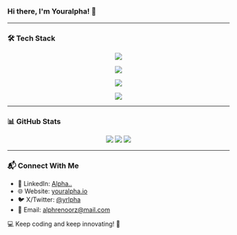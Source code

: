 ### Hi there, I'm Youralpha! 👋

---

### 🛠️ Tech Stack
<p align="center">
  <a href="https://skillicons.dev">
    <img src="https://skillicons.dev/icons?i=git,docker,kubernetes,aws,gcp" />
  </a>
</p>
<p align="center">
  <a href="https://skillicons.dev">
    <img src="https://skillicons.dev/icons?i=java,python,javascript,typescript,php,html,css" />
  </a>
</p>
<p align="center">
  <a href="https://skillicons.dev">
    <img src="https://skillicons.dev/icons?i=tailwind,react,nextjs,svelte,nodejs,express,mongodb" />
  </a>
</p>
<p align="center">
  <a href="https://skillicons.dev">
    <img src="https://skillicons.dev/icons?i=mysql,postgres,redis,graphql,discord,vscode" />
  </a>
</p>

---

### 📊 GitHub Stats
<div align="center">
  <img src="https://github-readme-stats.vercel.app/api?username=AlphaIsYour&show_icons=true&theme=radical" />
  <img src="https://github-readme-stats.vercel.app/api/top-langs/?username=AlphaIsYour&layout=compact&theme=radical" />
  <img src="https://streak-stats.demolab.com/?user=AlphaIsYour&theme=radical" />
</div>

---

### 📬 Connect With Me
- 💼 LinkedIn: [Alpha..](https://linkedin.com/in/alphareno-yanuar-syaputra-76210328a)
- 🌐 Website: [youralpha.io](https://alpha.dev)
- 🐦 X/Twitter: [@yrlpha](https://x.com/yrlpha)
- 📧 Email: alphrenoorz@mail.com

💻 Keep coding and keep innovating! 🚀